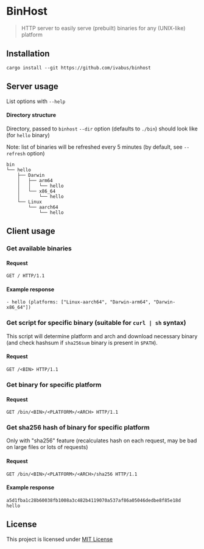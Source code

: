 # BinHost

> HTTP server to easily serve (prebuilt) binaries for any (UNIX-like) platform

## Installation

```shell
cargo install --git https://github.com/ivabus/binhost
```

## Server usage

List options with `--help`

#### Directory structure

Directory, passed to `binhost` `--dir` option (defaults to `./bin`) should look like (for `hello` binary)

Note: list of binaries will be refreshed every 5 minutes (by default, see `--refresh` option)

```tree
bin
└── hello
    ├── Darwin
    │   ├── arm64
    │   │   └── hello
    │   └── x86_64
    │       └── hello
    └── Linux
        └── aarch64
            └── hello
```

## Client usage

### Get available binaries

#### Request

```http request
GET / HTTP/1.1
```

#### Example response

```
- hello (platforms: ["Linux-aarch64", "Darwin-arm64", "Darwin-x86_64"])
```

### Get script for specific binary (suitable for `curl | sh` syntax)

This script will determine platform and arch and download necessary binary (and check hashsum if `sha256sum` binary is present in `$PATH`).

#### Request

```http request
GET /<BIN> HTTP/1.1
```

### Get binary for specific platform

#### Request

```http request
GET /bin/<BIN>/<PLATFORM>/<ARCH> HTTP/1.1
```

### Get sha256 hash of binary for specific platform

Only with "sha256" feature (recalculates hash on each request, may be bad on large files or lots of requests)

#### Request

```http request
GET /bin/<BIN>/<PLATFORM>/<ARCH>/sha256 HTTP/1.1
```

#### Example response

```text
a5d1fba1c28b60038fb1008a3c482b4119070a537af86a05046dedbe8f85e18d  hello
```

## License

This project is licensed under [MIT License](./LICENSE)